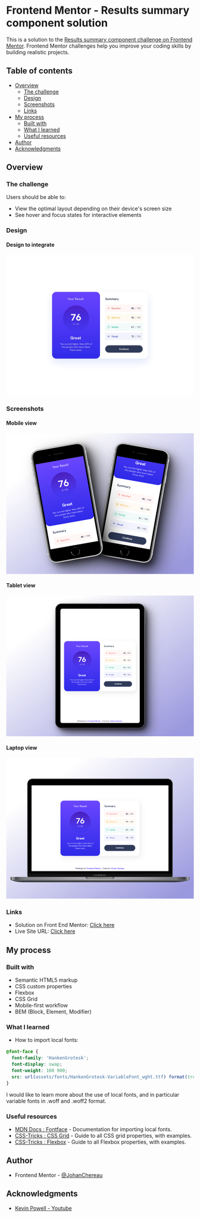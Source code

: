 # Frontend Mentor - Results summary component solution

This is a solution to the [Results summary component challenge on Frontend Mentor](https://www.frontendmentor.io/challenges/results-summary-component-CE_K6s0maV). Frontend Mentor challenges help you improve your coding skills by building realistic projects.

## Table of contents

- [Overview](#overview)
  - [The challenge](#the-challenge)
  - [Design](#design)
  - [Screenshots](#screenshots)
  - [Links](#links)
- [My process](#my-process)
  - [Built with](#built-with)
  - [What I learned](#what-i-learned)
  - [Useful resources](#useful-resources)
- [Author](#author)
- [Acknowledgments](#acknowledgments)

## Overview

### The challenge

Users should be able to:

- View the optimal layout depending on their device's screen size
- See hover and focus states for interactive elements

### Design

#### Design to integrate

![Design to integrate](./design/desktop-design.jpg)

### Screenshots

#### Mobile view

![Mobile view screenshot](./screenshots/mobile.jpg)

#### Tablet view

![Tablet view screenshot](./screenshots/tablet.jpg)

#### Laptop view

![Laptop view screenshot](./screenshots/desktop.jpg)

### Links

- Solution on Front End Mentor: [Click here]()
- Live Site URL: [Click here]()

## My process

### Built with

- Semantic HTML5 markup
- CSS custom properties
- Flexbox
- CSS Grid
- Mobile-first workflow
- BEM (Block, Element, Modifier)

### What I learned

- How to import local fonts:

```css
@font-face {
  font-family: 'HankenGrotesk';
  font-display: swap;
  font-weight: 100 900;
  src: url(assets/fonts/HankenGrotesk-VariableFont_wght.ttf) format(truetype);
}
```

I would like to learn more about the use of local fonts, and in particular variable fonts in .woff and .woff2 format.

### Useful resources

- [MDN Docs : Fontface](https://developer.mozilla.org/fr/docs/Web/CSS/%40font-face) - Documentation for importing local fonts.
- [CSS-Tricks : CSS Grid](https://css-tricks.com/snippets/css/complete-guide-grid/) - Guide to all CSS grid properties, with examples.
- [CSS-Tricks : Flexbox](https://css-tricks.com/snippets/css/a-guide-to-flexbox/) - Guide to all Flexbox properties, with examples.

## Author

- Frontend Mentor - [@JohanChereau](https://www.frontendmentor.io/profile/JohanChereau)

## Acknowledgments

- [Kevin Powell - Youtube](https://www.youtube.com/@KevinPowell)
